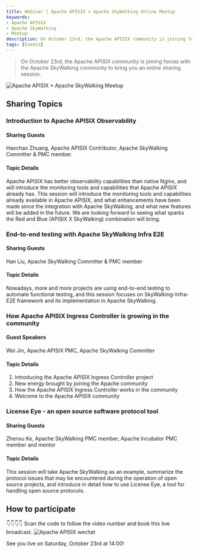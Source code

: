 ```yaml
---
title: Webinar | Apache APISIX × Apache SkyWalking Online Meetup
keywords:
- Apache APISIX
- Apache SkyWalking
- Meetup
description: On October 23rd, the Apache APISIX community is joining forces with the Apache SkyWalking community to bring you an online sharing session.
tags: [Events]
---
```

> On October 23rd, the Apache APISIX community is joining forces with the Apache SkyWalking community to bring you an online sharing session.
<!--truncate-->

![Apache APISIX × Apache SkyWalking Meetup](https://static.apiseven.com/202108/1634607898296-26d3dbea-da8b-41cc-a50d-b4aa37f69f5f.jpeg)

## Sharing Topics

### Introduction to Apache APISIX Observability

#### Sharing Guests

Haochao Zhuang, Apache APISIX Contributor, Apache SkyWalking Committer & PMC member.

#### Topic Details

Apache APISIX has better observability capabilities than native Nginx, and will introduce the monitoring tools and capabilities that Apache APISIX already has. This session will introduce the monitoring tools and capabilities already available in Apache APISIX, and what enhancements have been made since the integration with Apache SkyWalking, and what new features will be added in the future. We are looking forward to seeing what sparks the Red and Blue (APISIX X SkyWalking) combination will bring.

### End-to-end testing with Apache SkyWalking Infra E2E

#### Sharing Guests

Han Liu, Apache SkyWalking Committer & PMC member

#### Topic Details

Nowadays, more and more projects are using end-to-end testing to automate functional testing, and this session focuses on SkyWalking-Infra-E2E framework and its implementation in Apache SkyWalking.

### How Apache APISIX Ingress Controller is growing in the community

#### Guest Speakers

Wei Jin, Apache APISIX PMC, Apache SkyWalking Committer

#### Topic Details

1. Introducing the Apache APISIX Ingress Controller project
2. New energy brought by joining the Apache community
3. How the Apache APISIX Ingress Controller works in the community
4. Welcome to the Apache APISIX community

### License Eye - an open source software protocol tool

#### Sharing Guests

Zhenxu Ke, Apache SkyWalking PMC member, Apache Incubator PMC member and mentor

#### Topic Details

This session will take Apache SkyWalking as an example, summarize the protocol issues that may be encountered during the operation of open source projects, and introduce in detail how to use License Eye, a tool for handling open source protocols.

## How to participate

👇👇👇👇 Scan the code to follow the video number and book this live broadcast.
![Apache APISIX wechat](https://static.apiseven.com/202108/1636726781199-365062a9-d0aa-4604-81dc-20e2ace1e20e.png)

See you live on Saturday, October 23rd at 14:00!
